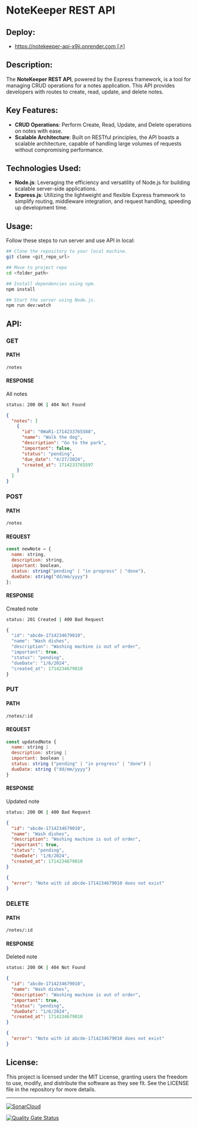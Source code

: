 # NoteKeeper REST API

## Deploy:

- [https://notekeeper-api-x9ji.onrender.com [↗]](https://notekeeper-api-x9ji.onrender.com/)

## Description:

The **NoteKeeper REST API**, powered by the Express framework, is a tool for managing CRUD operations for a notes application. This API provides developers with routes to create, read, update, and delete notes.

## Key Features:

- **CRUD Operations**: Perform Create, Read, Update, and Delete operations on notes with ease.
- **Scalable Architecture**: Built on RESTful principles, the API boasts a scalable architecture, capable of handling large volumes of requests without compromising performance.

## Technologies Used:

- **Node.js**: Leveraging the efficiency and versatility of Node.js for building scalable server-side applications.
- **Express.js**: Utilizing the lightweight and flexible Express framework to simplify routing, middleware integration, and request handling, speeding up development time.

## Usage:

Follow these steps to run server and use API in local:

```bash
## Clone the repository to your local machine.
git clone <git_repo_url>

## Move to project repo
cd <folder_path>

## Install dependencies using npm.
npm install

## Start the server using Node.js.
npm run dev:watch
```

## API:

### GET

#### PATH

```bash
/notes
```

#### RESPONSE

All notes

```bash
status: 200 OK | 404 Not Found
```

```json
{
  "notes": [
    {
      "id": "0WaR1-1714233765588",
      "name": "Walk the dog",
      "description": "Go to the park",
      "important": false,
      "status": "pending",
      "due_date": "4/27/2024",
      "created_at": 1714233765597
    }
  ]
}
```

### POST

#### PATH

```bash
/notes
```

#### REQUEST

```js
const newNote = {
  name: string,
  description: string,
  important: boolean,
  status: string("pending" | "in progress" | "done"),
  dueDate: string("dd/mm/yyyy")
};
```

#### RESPONSE

Created note

```bash
status: 201 Created | 400 Bad Request
```

```js
{
  "id": "abcde-1714234679010",
  "name": "Wash dishes",
  "description": "Washing machine is out of order",
  "important": true,
  "status": "pending",
  "dueDate": "1/6/2024",
  "created_at": 1714234679010
}
```

### PUT

#### PATH

```bash
/notes/:id
```

#### REQUEST

```js
const updatedNote {
  name: string |
  description: string |
  important: boolean |
  status: string ("pending" | "in progress" | "done") |
  dueDate: string ("dd/mm/yyyy")
}
```

#### RESPONSE

Updated note

```bash
status: 200 OK | 400 Bad Request
```

```json
{
  "id": "abcde-1714234679010",
  "name": "Wash dishes",
  "description": "Washing machine is out of order",
  "important": true,
  "status": "pending",
  "dueDate": "1/6/2024",
  "created_at": 1714234679010
}
```

```json
{
  "error": "Note with id abcde-1714234679010 does not exist"
}
```

### DELETE

#### PATH

```bash
/notes/:id
```

#### RESPONSE

Deleted note

```bash
status: 200 OK | 404 Not Found
```

```json
{
  "id": "abcde-1714234679010",
  "name": "Wash dishes",
  "description": "Washing machine is out of order",
  "important": true,
  "status": "pending",
  "dueDate": "1/6/2024",
  "created_at": 1714234679010
}
```

```json
{
  "error": "Note with id abcde-1714234679010 does not exist"
}
```

## License:

This project is licensed under the MIT License, granting users the freedom to use, modify, and distribute the software as they see fit. See the LICENSE file in the repository for more details.

---

[![SonarCloud](https://sonarcloud.io/images/project_badges/sonarcloud-black.svg)](https://sonarcloud.io/summary/new_code?id=DAW-EPIA-MAT_notekeeper-api)

[![Quality Gate Status](https://sonarcloud.io/api/project_badges/measure?project=DAW-EPIA-MAT_notekeeper-api&metric=alert_status)](https://sonarcloud.io/summary/new_code?id=DAW-EPIA-MAT_notekeeper-api)

```

```

